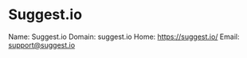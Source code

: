 
# Suggest.io

Name: Suggest.io
Domain: suggest.io
Home: https://suggest.io/
Email: support@suggest.io
